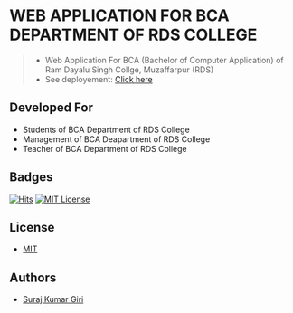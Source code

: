 # WEB APPLICATION FOR BCA DEPARTMENT OF RDS COLLEGE
> * Web Application For BCA (Bachelor of Computer Application) of Ram Dayalu Singh Collge, Muzaffarpur (RDS)
> * See deployement: [Click here](https://rdsbca.pythonanywhere.com/)

## Developed For
* Students of BCA Department of RDS College
* Management of BCA Deapartment of RDS College
* Teacher of BCA Department of RDS College

## Badges
[![Hits](https://hits.seeyoufarm.com/api/count/incr/badge.svg?url=https%3A%2F%2Fgithub.com%2Fsurajgirioffl%2FPadrone&count_bg=%2379C83D&title_bg=%23555555&icon=github.svg&icon_color=%23E7E7E7&title=Views&edge_flat=false)](https://hits.seeyoufarm.com)
[![MIT License](https://img.shields.io/badge/License-MIT-green.svg)](https://choosealicense.com/licenses/mit/)

## License
* [MIT](https://choosealicense.com/licenses/mit/)

## Authors

* [Suraj Kumar Giri](https://www.github.com/surajgirioffl)
